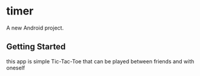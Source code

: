 # timer

A new Android project.

## Getting Started

this app is simple Tic-Tac-Toe that can be played between friends and with oneself

